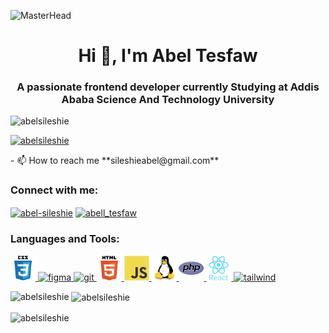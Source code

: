 ![MasterHead]([[https://github.com/AbelSileshie/AbelSileshie/blob/main/photo_2024-05-09_03-11-53.png](https://github.com/AbelSileshie/AbelSileshie/blob/main/gihub%20Banner.png)](https://github.com/AbelSileshie/AbelSileshie/blob/main/gihub%20Banner.png))



<h1 align="center">Hi 👋, I'm Abel Tesfaw</h1>
<h3 align="center">A passionate frontend developer currently Studying at Addis Ababa Science And Technology University</h3>
<p align="left"> <img src="https://komarev.com/ghpvc/?username=abelsileshie&label=Profile%20views&color=0e75b6&style=flat" alt="abelsileshie" /> </p>

<p align="left"> <a href="https://github.com/ryo-ma/github-profile-trophy"><img src="https://github-profile-trophy.vercel.app/?username=abelsileshie" alt="abelsileshie" /></a> </p>
- 📫 How to reach me **sileshieabel@gmail.com**

<h3 align="left">Connect with me:</h3>
<p align="left">
<a href="https://www.linkedin.com/in/abelsileshie/" target="blank"><img align="center" src="https://raw.githubusercontent.com/rahuldkjain/github-profile-readme-generator/master/src/images/icons/Social/linked-in-alt.svg" alt="abel-sileshie" height="30" width="40" /></a>
<a href="https://instagram.com/abell_tesfaw" target="blank"><img align="center" src="https://raw.githubusercontent.com/rahuldkjain/github-profile-readme-generator/master/src/images/icons/Social/instagram.svg" alt="abell_tesfaw" height="30" width="40" /></a>
</p>

<h3 align="left">Languages and Tools:</h3>
<p align="left"> <a href="https://www.w3schools.com/css/" target="_blank" rel="noreferrer"> <img src="https://raw.githubusercontent.com/devicons/devicon/master/icons/css3/css3-original-wordmark.svg" alt="css3" width="40" height="40"/> </a> <a href="https://www.figma.com/" target="_blank" rel="noreferrer"> <img src="https://www.vectorlogo.zone/logos/figma/figma-icon.svg" alt="figma" width="40" height="40"/> </a> <a href="https://git-scm.com/" target="_blank" rel="noreferrer"> <img src="https://www.vectorlogo.zone/logos/git-scm/git-scm-icon.svg" alt="git" width="40" height="40"/> </a> <a href="https://www.w3.org/html/" target="_blank" rel="noreferrer"> <img src="https://raw.githubusercontent.com/devicons/devicon/master/icons/html5/html5-original-wordmark.svg" alt="html5" width="40" height="40"/> </a> <a href="https://developer.mozilla.org/en-US/docs/Web/JavaScript" target="_blank" rel="noreferrer"> <img src="https://raw.githubusercontent.com/devicons/devicon/master/icons/javascript/javascript-original.svg" alt="javascript" width="40" height="40"/> </a> <a href="https://www.linux.org/" target="_blank" rel="noreferrer"> <img src="https://raw.githubusercontent.com/devicons/devicon/master/icons/linux/linux-original.svg" alt="linux" width="40" height="40"/> </a> <a href="https://www.php.net" target="_blank" rel="noreferrer"> <img src="https://raw.githubusercontent.com/devicons/devicon/master/icons/php/php-original.svg" alt="php" width="40" height="40"/> </a> <a href="https://reactjs.org/" target="_blank" rel="noreferrer"> <img src="https://raw.githubusercontent.com/devicons/devicon/master/icons/react/react-original-wordmark.svg" alt="react" width="40" height="40"/> </a> <a href="https://tailwindcss.com/" target="_blank" rel="noreferrer"> <img src="https://www.vectorlogo.zone/logos/tailwindcss/tailwindcss-icon.svg" alt="tailwind" width="40" height="40"/> </a> </p>

<p><img align="left" src="https://github-readme-stats.vercel.app/api/top-langs?username=abelsileshie&show_icons=true&locale=en&layout=compact" alt="abelsileshie" /></p>

<p>&nbsp;<img align="center" src="https://github-readme-stats.vercel.app/api?username=abelsileshie&show_icons=true&locale=en" alt="abelsileshie" /></p>

<p><img align="center" src="https://github-readme-streak-stats.herokuapp.com/?user=abelsileshie&" alt="abelsileshie" /></p>
